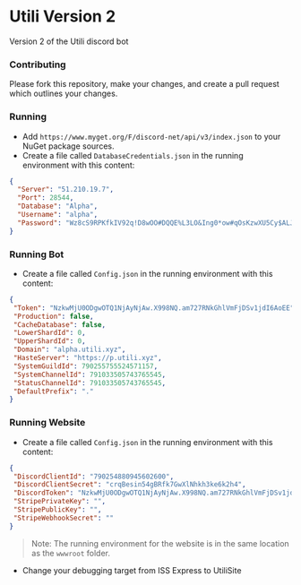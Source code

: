 # Utili Version 2
Version 2 of the Utili discord bot

### Contributing
Please fork this repository, make your changes, and create a pull request which outlines your changes.

### Running
 - Add `https://www.myget.org/F/discord-net/api/v3/index.json` to your NuGet package sources.
 - Create a file called `DatabaseCredentials.json` in the running environment with this content:
```json
{
  "Server": "51.210.19.7",
  "Port": 28544,
  "Database": "Alpha",
  "Username": "alpha",
  "Password": "Wz8cS9RPKfkIV92q!D8wOO#DQQE%L3LO&Ing0*ow#qOsKzwXU5Cy$ALJXgB"
}
```

### Running Bot
 - Create a file called `Config.json` in the running environment with this content:
 ```json
 {
  "Token": "NzkwMjU0ODgwOTQ1NjAyNjAw.X998NQ.am727RNkGhlVmFjDSv1jdI6AoEE",
  "Production": false,
  "CacheDatabase": false,
  "LowerShardId": 0,
  "UpperShardId": 0,
  "Domain": "alpha.utili.xyz",
  "HasteServer": "https://p.utili.xyz",
  "SystemGuildId": 790255755524571157,
  "SystemChannelId": 791033505743765545,
  "StatusChannelId": 791033505743765545,
  "DefaultPrefix": "."
}
 ```
 
 ### Running Website
  - Create a file called `Config.json` in the running environment with this content:
 ```json
 {
  "DiscordClientId": "790254880945602600",
  "DiscordClientSecret": "crqBesin54gBRfk7GwXlNhkh3ke6k2h4",
  "DiscordToken": "NzkwMjU0ODgwOTQ1NjAyNjAw.X998NQ.am727RNkGhlVmFjDSv1jdI6AoEE",
  "StripePrivateKey": "",
  "StripePublicKey": "",
  "StripeWebhookSecret": ""
}
 ```
 > Note: The running environment for the website is in the same location as the `wwwroot` folder.
  - Change your debugging target from ISS Express to UtiliSite

